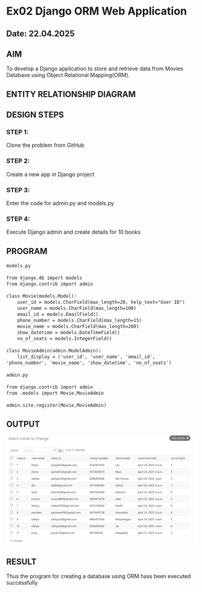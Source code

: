 # Ex02 Django ORM Web Application
## Date: 22.04.2025

## AIM
To develop a Django application to store and retrieve data from Movies Database using Object Relational Mapping(ORM).

## ENTITY RELATIONSHIP DIAGRAM



## DESIGN STEPS

### STEP 1:
Clone the problem from GitHub

### STEP 2:
Create a new app in Django project

### STEP 3:
Enter the code for admin.py and models.py

### STEP 4:
Execute Django admin and create details for 10 books

## PROGRAM
```
models.py

from django.db import models
from django.contrib import admin

class Movie(models.Model):
    user_id = models.CharField(max_length=20, help_text="User ID")
    user_name = models.CharField(max_length=100)
    email_id = models.EmailField()
    phone_number = models.CharField(max_length=15)
    movie_name = models.CharField(max_length=200)
    show_datetime = models.DateTimeField()
    no_of_seats = models.IntegerField()

class MovieAdmin(admin.ModelAdmin):
    list_display = ('user_id', 'user_name', 'email_id', 'phone_number', 'movie_name', 'show_datetime', 'no_of_seats')

admin.py

from django.contrib import admin
from .models import Movie,MovieAdmin

admin.site.register(Movie,MovieAdmin)
```

## OUTPUT

![alt text](<Screenshot 2025-04-22 181144.png>)



## RESULT
Thus the program for creating a database using ORM hass been executed successfully
